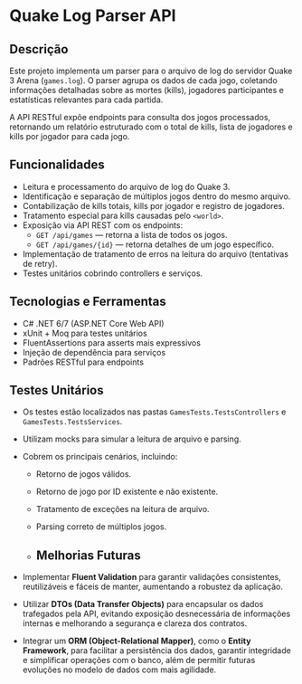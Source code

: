 # Quake Log Parser API

## Descrição

Este projeto implementa um parser para o arquivo de log do servidor Quake 3 Arena (`games.log`). O parser agrupa os dados de cada jogo, coletando informações detalhadas sobre as mortes (kills), jogadores participantes e estatísticas relevantes para cada partida.

A API RESTful expõe endpoints para consulta dos jogos processados, retornando um relatório estruturado com o total de kills, lista de jogadores e kills por jogador para cada jogo.

## Funcionalidades

- Leitura e processamento do arquivo de log do Quake 3.
- Identificação e separação de múltiplos jogos dentro do mesmo arquivo.
- Contabilização de kills totais, kills por jogador e registro de jogadores.
- Tratamento especial para kills causadas pelo `<world>`.
- Exposição via API REST com os endpoints:
  - `GET /api/games` — retorna a lista de todos os jogos.
  - `GET /api/games/{id}` — retorna detalhes de um jogo específico.
- Implementação de tratamento de erros na leitura do arquivo (tentativas de retry).
- Testes unitários cobrindo controllers e serviços.

## Tecnologias e Ferramentas

- C# .NET 6/7 (ASP.NET Core Web API)
- xUnit + Moq para testes unitários
- FluentAssertions para asserts mais expressivos
- Injeção de dependência para serviços
- Padrões RESTful para endpoints

## Testes Unitários

- Os testes estão localizados nas pastas `GamesTests.TestsControllers` e `GamesTests.TestsServices`.
- Utilizam mocks para simular a leitura de arquivo e parsing.
- Cobrem os principais cenários, incluindo:
  - Retorno de jogos válidos.
  - Retorno de jogo por ID existente e não existente.
  - Tratamento de exceções na leitura de arquivo.
  - Parsing correto de múltiplos jogos.
 
  - ## Melhorias Futuras

- Implementar **Fluent Validation** para garantir validações consistentes, reutilizáveis e fáceis de manter, aumentando a robustez da aplicação.
- Utilizar **DTOs (Data Transfer Objects)** para encapsular os dados trafegados pela API, evitando exposição desnecessária de informações internas e melhorando a segurança e clareza dos contratos.
- Integrar um **ORM (Object-Relational Mapper)**, como o **Entity Framework**, para facilitar a persistência dos dados, garantir integridade e simplificar operações com o banco, além de permitir futuras evoluções no modelo de dados com mais agilidade.


